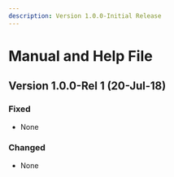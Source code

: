 ```yaml
---
description: Version 1.0.0-Initial Release
---
```


# Manual and Help File

## Version 1.0.0-Rel 1 \(20-Jul-18\)

### Fixed

* None

### Changed

* None

